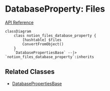 # DatabaseProperty: Files

[API Reference](https://developers.notion.com/reference/property-object#files)

```mermaid
classDiagram
    class notion_files_database_property {
        [hashtable] $files
        ConvertFromObject()
    }
    `DatabasePropertiesBase` --|> `notion_files_database_property`:inherits
```

## Related Classes

- [DatabasePropertiesBase](./00_dp_DatabasePropertiesBase.md)
